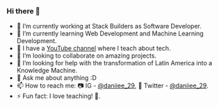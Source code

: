 ### Hi there 👋

- 🔭 I’m currently working at Stack Builders as Software Developer.
- 🌱 I’m currently learning Web Development and Machine Learning Development.
- 🎥 I have a [YouTube channel](https://www.youtube.com/@DaniiEE) where I teach about tech.
- 👯 I’m looking to collaborate on amazing projects.
- 🤔 I’m looking for help with the transformation of Latin America into a Knowledge Machine.
- 💬 Ask me about anything :D
- 📫 How to reach me: 📷 IG - <a href="https://www.instagram.com/daniiee_29/" target="_blank">@daniiee_29</a>, 🦜 Twitter - <a href="https://twitter.com/daniiee_29" target="_blank">@daniiee_29</a>.
- ⚡ Fun fact: I love teaching! 💚.

